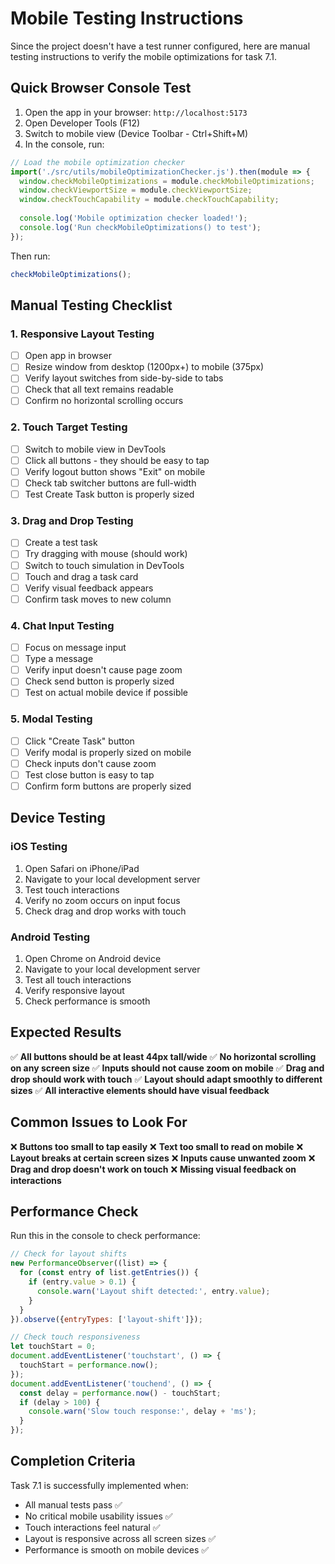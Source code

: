 # Mobile Testing Instructions

Since the project doesn't have a test runner configured, here are manual testing instructions to verify the mobile optimizations for task 7.1.

## Quick Browser Console Test

1. Open the app in your browser: `http://localhost:5173`
2. Open Developer Tools (F12)
3. Switch to mobile view (Device Toolbar - Ctrl+Shift+M)
4. In the console, run:

```javascript
// Load the mobile optimization checker
import('./src/utils/mobileOptimizationChecker.js').then(module => {
  window.checkMobileOptimizations = module.checkMobileOptimizations;
  window.checkViewportSize = module.checkViewportSize;
  window.checkTouchCapability = module.checkTouchCapability;
  
  console.log('Mobile optimization checker loaded!');
  console.log('Run checkMobileOptimizations() to test');
});
```

Then run:
```javascript
checkMobileOptimizations();
```

## Manual Testing Checklist

### 1. Responsive Layout Testing
- [ ] Open app in browser
- [ ] Resize window from desktop (1200px+) to mobile (375px)
- [ ] Verify layout switches from side-by-side to tabs
- [ ] Check that all text remains readable
- [ ] Confirm no horizontal scrolling occurs

### 2. Touch Target Testing
- [ ] Switch to mobile view in DevTools
- [ ] Click all buttons - they should be easy to tap
- [ ] Verify logout button shows "Exit" on mobile
- [ ] Check tab switcher buttons are full-width
- [ ] Test Create Task button is properly sized

### 3. Drag and Drop Testing
- [ ] Create a test task
- [ ] Try dragging with mouse (should work)
- [ ] Switch to touch simulation in DevTools
- [ ] Touch and drag a task card
- [ ] Verify visual feedback appears
- [ ] Confirm task moves to new column

### 4. Chat Input Testing
- [ ] Focus on message input
- [ ] Type a message
- [ ] Verify input doesn't cause page zoom
- [ ] Check send button is properly sized
- [ ] Test on actual mobile device if possible

### 5. Modal Testing
- [ ] Click "Create Task" button
- [ ] Verify modal is properly sized on mobile
- [ ] Check inputs don't cause zoom
- [ ] Test close button is easy to tap
- [ ] Confirm form buttons are properly sized

## Device Testing

### iOS Testing
1. Open Safari on iPhone/iPad
2. Navigate to your local development server
3. Test touch interactions
4. Verify no zoom occurs on input focus
5. Check drag and drop works with touch

### Android Testing
1. Open Chrome on Android device
2. Navigate to your local development server
3. Test all touch interactions
4. Verify responsive layout
5. Check performance is smooth

## Expected Results

✅ **All buttons should be at least 44px tall/wide**
✅ **No horizontal scrolling on any screen size**
✅ **Inputs should not cause zoom on mobile**
✅ **Drag and drop should work with touch**
✅ **Layout should adapt smoothly to different sizes**
✅ **All interactive elements should have visual feedback**

## Common Issues to Look For

❌ **Buttons too small to tap easily**
❌ **Text too small to read on mobile**
❌ **Layout breaks at certain screen sizes**
❌ **Inputs cause unwanted zoom**
❌ **Drag and drop doesn't work on touch**
❌ **Missing visual feedback on interactions**

## Performance Check

Run this in the console to check performance:
```javascript
// Check for layout shifts
new PerformanceObserver((list) => {
  for (const entry of list.getEntries()) {
    if (entry.value > 0.1) {
      console.warn('Layout shift detected:', entry.value);
    }
  }
}).observe({entryTypes: ['layout-shift']});

// Check touch responsiveness
let touchStart = 0;
document.addEventListener('touchstart', () => {
  touchStart = performance.now();
});
document.addEventListener('touchend', () => {
  const delay = performance.now() - touchStart;
  if (delay > 100) {
    console.warn('Slow touch response:', delay + 'ms');
  }
});
```

## Completion Criteria

Task 7.1 is successfully implemented when:
- All manual tests pass ✅
- No critical mobile usability issues ✅
- Touch interactions feel natural ✅
- Layout is responsive across all screen sizes ✅
- Performance is smooth on mobile devices ✅